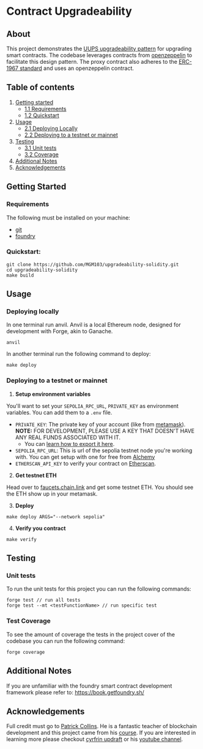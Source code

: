 # Contract Upgradeability

## About

This project demonstrates the [UUPS upgradeability pattern](https://eips.ethereum.org/EIPS/eip-1822) for upgrading smart contracts. The codebase leverages contracts from [openzeppelin](https://github.com/OpenZeppelin/openzeppelin-contracts-upgradeable) to facilitate this design pattern. The proxy contract also adheres to the [ERC-1967 standard](https://eips.ethereum.org/EIPS/eip-1967) and uses an openzeppelin contract.

## Table of contents

1. [Getting started](#getting-started)
   - [1.1 Requirements](#requirements)
   - [1.2 Quickstart](#quickstart)
2. [Usage](#usage)
   - [2.1 Deploying Locally](#deploying-locally)
   - [2.2 Deploying to a testnet or mainnet](#deploying-to-a-testnet-or-mainnet)
3. [Testing](#testing)
   - [3.1 Unit tests](#unit-tests)
   - [3.2 Coverage](#test-coverage)
4. [Additional Notes](#additional-notes)
5. [Acknowledgements](#acknowledgements)

## Getting Started

### Requirements

The following must be installed on your machine:

- [git](https://git-scm.com/book/en/v2/Getting-Started-Installing-Git/)
- [foundry](https://book.getfoundry.sh/getting-started/installation)

### Quickstart:

```
git clone https://github.com/MGM103/upgradeability-solidity.git
cd upgradeability-solidity
make build
```

## Usage

### Deploying locally

In one terminal run anvil. Anvil is a local Ethereum node, designed for development with Forge, akin to Ganache.

```
anvil
```

In another terminal run the following command to deploy:

```
make deploy
```

### Deploying to a testnet or mainnet

1. **Setup environment variables**

You'll want to set your `SEPOLIA_RPC_URL`, `PRIVATE_KEY` as environment variables. You can add them to a `.env` file.

- `PRIVATE_KEY`: The private key of your account (like from [metamask](https://metamask.io/)). **NOTE:** FOR DEVELOPMENT, PLEASE USE A KEY THAT DOESN'T HAVE ANY REAL FUNDS ASSOCIATED WITH IT.
  - You can [learn how to export it here](https://metamask.zendesk.com/hc/en-us/articles/360015289632-How-to-Export-an-Account-Private-Key).
- `SEPOLIA_RPC_URL`: This is url of the sepolia testnet node you're working with. You can get setup with one for free from [Alchemy](https://alchemy.com/?a=673c802981)
- `ETHERSCAN_API_KEY` to verify your contract on [Etherscan](https://etherscan.io/).

2. **Get testnet ETH**

Head over to [faucets.chain.link](https://faucets.chain.link/) and get some testnet ETH. You should see the ETH show up in your metamask.

3. **Deploy**

```
make deploy ARGS="--network sepolia"
```

4. **Verify you contract**

```
make verify
```

## Testing

### Unit tests

To run the unit tests for this project you can run the following commands:

```
forge test // run all tests
forge test --mt <testFunctionName> // run specific test
```

### Test Coverage

To see the amount of coverage the tests in the project cover of the codebase you can run the following command:

```
forge coverage
```

## Additional Notes

If you are unfamiliar with the foundry smart contract development framework please refer to: https://book.getfoundry.sh/

## Acknowledgements

Full credit must go to [Patrick Collins](https://github.com/PatrickAlphaC). He is a fantastic teacher of blockchain development and this project came from his [course](https://github.com/Cyfrin/foundry-full-course-f23). If you are interested in learning more please checkout [cyrfrin updraft](https://updraft.cyfrin.io/) or his [youtube channel](https://www.youtube.com/@PatrickAlphaC).
